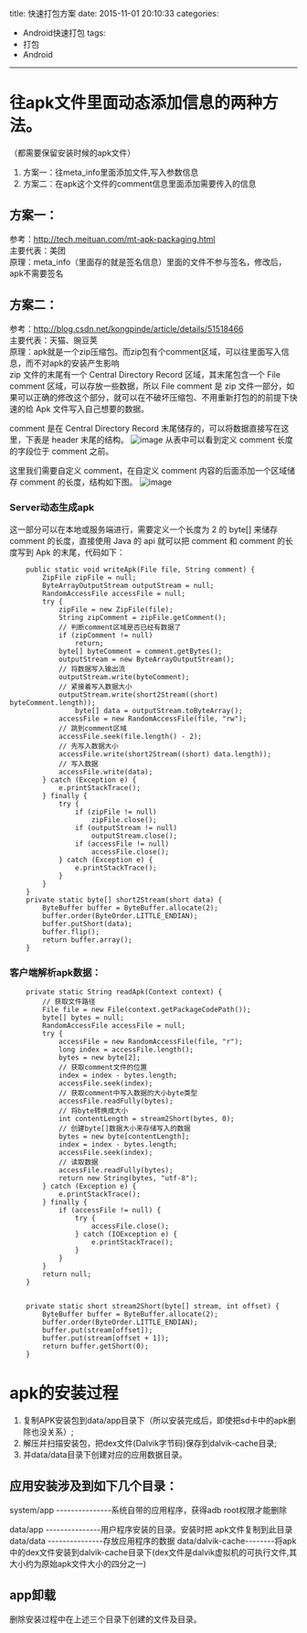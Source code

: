 title: 快速打包方案
date: 2015-11-01 20:10:33
categories:
- Android快速打包
tags:
- 打包
- Android
---


# 往apk文件里面动态添加信息的两种方法。 
（都需要保留安装时候的apk文件）

1. 方案一：往meta_info里面添加文件,写入参数信息
2. 方案二：在apk这个文件的comment信息里面添加需要传入的信息  



## 方案一：  
参考：http://tech.meituan.com/mt-apk-packaging.html   
主要代表：美团  
原理：meta_info（里面存的就是签名信息）里面的文件不参与签名，修改后，apk不需要签名 

## 方案二：  
参考：http://blog.csdn.net/kongpinde/article/details/51518466  
主要代表：天猫、豌豆荚   
原理：apk就是一个zip压缩包。而zip包有个comment区域，可以往里面写入信息，而不对apk的安装产生影响   
zip 文件的末尾有一个 Central Directory Record 区域，其末尾包含一个 File comment 区域，可以存放一些数据，所以 File comment 是 zip 文件一部分，如果可以正确的修改这个部分，就可以在不破坏压缩包、不用重新打包的的前提下快速的给 Apk 文件写入自己想要的数据。

comment 是在 Central Directory Record 末尾储存的，可以将数据直接写在这里，下表是 header 末尾的结构。
 ![image](https://raw.githubusercontent.com/liuyicheng3/learning-summary/master/images/zip_comment.png)
从表中可以看到定义 comment 长度的字段位于 comment 之前。

这里我们需要自定义 comment，在自定义 comment 内容的后面添加一个区域储存 comment 的长度，结构如下图。
![image](https://raw.githubusercontent.com/liuyicheng3/learning-summary/master/images/zip_comment_structure.png)

### Server动态生成apk 
这一部分可以在本地或服务端进行，需要定义一个长度为 2 的 byte[] 来储存 comment 的长度，直接使用 Java 的 api 就可以把 comment 和 comment 的长度写到 Apk 的末尾，代码如下：

    	public static void writeApk(File file, String comment) {
    		ZipFile zipFile = null;
    		ByteArrayOutputStream outputStream = null;
    		RandomAccessFile accessFile = null;
    		try {
    			zipFile = new ZipFile(file);
    			String zipComment = zipFile.getComment();
    			// 判断comment区域是否已经有数据了
    			if (zipComment != null)
    				return;
    			byte[] byteComment = comment.getBytes();
    			outputStream = new ByteArrayOutputStream();
    			// 将数据写入输出流
    			outputStream.write(byteComment);
    			// 紧接着写入数据大小
    			outputStream.write(short2Stream((short) byteComment.length));
        			byte[] data = outputStream.toByteArray();
    			accessFile = new RandomAccessFile(file, "rw");
    			// 跳到comment区域
    			accessFile.seek(file.length() - 2);
    			// 先写入数据大小
    			accessFile.write(short2Stream((short) data.length));
    			// 写入数据
    			accessFile.write(data);
    		} catch (Exception e) {
    			e.printStackTrace();
    		} finally {
    			try {
    				if (zipFile != null)
    					zipFile.close();
    				if (outputStream != null)
    					outputStream.close();
    				if (accessFile != null)
    					accessFile.close();
    			} catch (Exception e) {
    				e.printStackTrace();
    			}
    		}
    	}
    	private static byte[] short2Stream(short data) {
    		ByteBuffer buffer = ByteBuffer.allocate(2);
    		buffer.order(ByteOrder.LITTLE_ENDIAN);
    		buffer.putShort(data);
    		buffer.flip();
    		return buffer.array();
    	}



### 客户端解析apk数据：


        private static String readApk(Context context) {
    		// 获取文件路径
    		File file = new File(context.getPackageCodePath());
    		byte[] bytes = null;
    		RandomAccessFile accessFile = null;
    		try {
    			accessFile = new RandomAccessFile(file, "r");
    			long index = accessFile.length();
    			bytes = new byte[2];
    			// 获取comment文件的位置
    			index = index - bytes.length;
    			accessFile.seek(index);
    			// 获取comment中写入数据的大小byte类型
    			accessFile.readFully(bytes);
    			// 将byte转换成大小
    			int contentLength = stream2Short(bytes, 0);
    			// 创建byte[]数据大小来存储写入的数据
    			bytes = new byte[contentLength];
    			index = index - bytes.length;
    			accessFile.seek(index);
    			// 读取数据
    			accessFile.readFully(bytes);
    			return new String(bytes, "utf-8");
    		} catch (Exception e) {
    			e.printStackTrace();
    		} finally {
    			if (accessFile != null) {
    				try {
    					accessFile.close();
    				} catch (IOException e) {
    					e.printStackTrace();
    				}
    			}
    		}
    		return null;
    	}
    

    	private static short stream2Short(byte[] stream, int offset) {
    		ByteBuffer buffer = ByteBuffer.allocate(2);
    		buffer.order(ByteOrder.LITTLE_ENDIAN);
    		buffer.put(stream[offset]);
    		buffer.put(stream[offset + 1]);
    		return buffer.getShort(0);
    	}

# apk的安装过程
1. 复制APK安装包到data/app目录下（所以安装完成后，即使把sd卡中的apk删除也没关系）;
2. 解压并扫描安装包，把dex文件(Dalvik字节码)保存到dalvik-cache目录;
3. 并data/data目录下创建对应的应用数据目录。


## 应用安装涉及到如下几个目录：        

system/app ---------------系统自带的应用程序，获得adb root权限才能删除

data/app  ---------------用户程序安装的目录。安装时把                                                                                                      apk文件复制到此目录
data/data ---------------存放应用程序的数据
data/dalvik-cache--------将apk中的dex文件安装到dalvik-cache目录下(dex文件是dalvik虚拟机的可执行文件,其大小约为原始apk文件大小的四分之一)



## app卸载

删除安装过程中在上述三个目录下创建的文件及目录。




